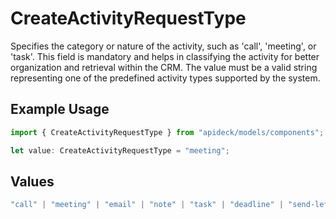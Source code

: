 # CreateActivityRequestType

Specifies the category or nature of the activity, such as 'call', 'meeting', or 'task'. This field is mandatory and helps in classifying the activity for better organization and retrieval within the CRM. The value must be a valid string representing one of the predefined activity types supported by the system.

## Example Usage

```typescript
import { CreateActivityRequestType } from "apideck/models/components";

let value: CreateActivityRequestType = "meeting";
```

## Values

```typescript
"call" | "meeting" | "email" | "note" | "task" | "deadline" | "send-letter" | "send-quote" | "other"
```